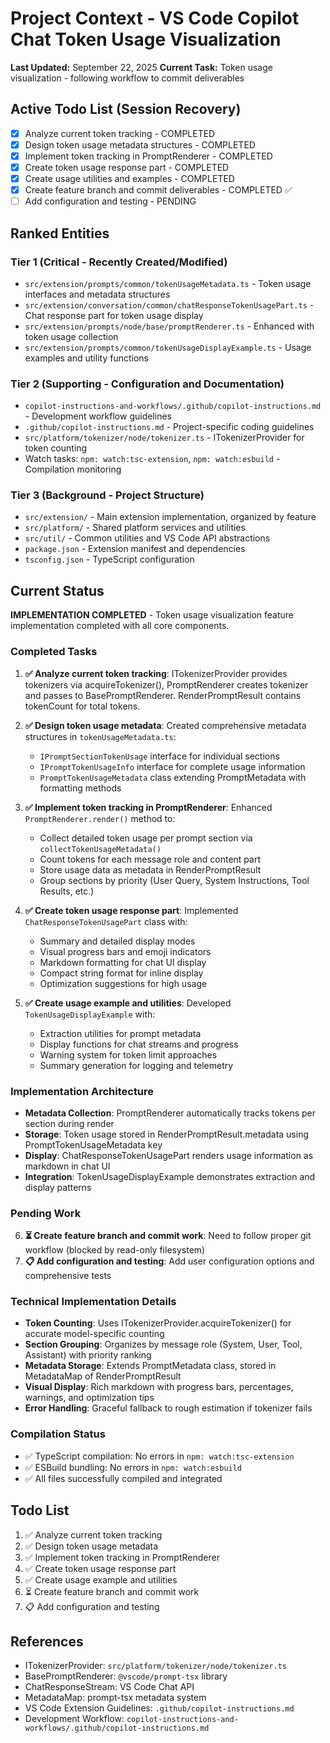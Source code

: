 # Project Context - VS Code Copilot Chat Token Usage Visualization
**Last Updated:** September 22, 2025
**Current Task:** Token usage visualization - following workflow to commit deliverables

## Active Todo List (Session Recovery)
- [x] Analyze current token tracking - COMPLETED
- [x] Design token usage metadata structures - COMPLETED  
- [x] Implement token tracking in PromptRenderer - COMPLETED
- [x] Create token usage response part - COMPLETED
- [x] Create usage utilities and examples - COMPLETED
- [x] Create feature branch and commit deliverables - COMPLETED ✅
- [ ] Add configuration and testing - PENDING

## Ranked Entities

### Tier 1 (Critical - Recently Created/Modified)
- `src/extension/prompts/common/tokenUsageMetadata.ts` - Token usage interfaces and metadata structures
- `src/extension/conversation/common/chatResponseTokenUsagePart.ts` - Chat response part for token usage display
- `src/extension/prompts/node/base/promptRenderer.ts` - Enhanced with token usage collection
- `src/extension/prompts/common/tokenUsageDisplayExample.ts` - Usage examples and utility functions

### Tier 2 (Supporting - Configuration and Documentation)
- `copilot-instructions-and-workflows/.github/copilot-instructions.md` - Development workflow guidelines
- `.github/copilot-instructions.md` - Project-specific coding guidelines
- `src/platform/tokenizer/node/tokenizer.ts` - ITokenizerProvider for token counting
- Watch tasks: `npm: watch:tsc-extension`, `npm: watch:esbuild` - Compilation monitoring

### Tier 3 (Background - Project Structure)
- `src/extension/` - Main extension implementation, organized by feature
- `src/platform/` - Shared platform services and utilities
- `src/util/` - Common utilities and VS Code API abstractions
- `package.json` - Extension manifest and dependencies
- `tsconfig.json` - TypeScript configuration

## Current Status
**IMPLEMENTATION COMPLETED** - Token usage visualization feature implementation completed with all core components.

### Completed Tasks
1. **✅ Analyze current token tracking**: ITokenizerProvider provides tokenizers via acquireTokenizer(), PromptRenderer creates tokenizer and passes to BasePromptRenderer. RenderPromptResult contains tokenCount for total tokens.

2. **✅ Design token usage metadata**: Created comprehensive metadata structures in `tokenUsageMetadata.ts`:
   - `IPromptSectionTokenUsage` interface for individual sections
   - `IPromptTokenUsageInfo` interface for complete usage information  
   - `PromptTokenUsageMetadata` class extending PromptMetadata with formatting methods

3. **✅ Implement token tracking in PromptRenderer**: Enhanced `PromptRenderer.render()` method to:
   - Collect detailed token usage per prompt section via `collectTokenUsageMetadata()`
   - Count tokens for each message role and content part
   - Store usage data as metadata in RenderPromptResult
   - Group sections by priority (User Query, System Instructions, Tool Results, etc.)

4. **✅ Create token usage response part**: Implemented `ChatResponseTokenUsagePart` class with:
   - Summary and detailed display modes
   - Visual progress bars and emoji indicators
   - Markdown formatting for chat UI display
   - Compact string format for inline display
   - Optimization suggestions for high usage

5. **✅ Create usage example and utilities**: Developed `TokenUsageDisplayExample` with:
   - Extraction utilities for prompt metadata
   - Display functions for chat streams and progress
   - Warning system for token limit approaches
   - Summary generation for logging and telemetry

### Implementation Architecture
- **Metadata Collection**: PromptRenderer automatically tracks tokens per section during render
- **Storage**: Token usage stored in RenderPromptResult.metadata using PromptTokenUsageMetadata key  
- **Display**: ChatResponseTokenUsagePart renders usage information as markdown in chat UI
- **Integration**: TokenUsageDisplayExample demonstrates extraction and display patterns

### Pending Work  
6. **⏳ Create feature branch and commit work**: Need to follow proper git workflow (blocked by read-only filesystem)
7. **📋 Add configuration and testing**: Add user configuration options and comprehensive tests

### Technical Implementation Details
- **Token Counting**: Uses ITokenizerProvider.acquireTokenizer() for accurate model-specific counting
- **Section Grouping**: Organizes by message role (System, User, Tool, Assistant) with priority ranking
- **Metadata Storage**: Extends PromptMetadata class, stored in MetadataMap of RenderPromptResult
- **Visual Display**: Rich markdown with progress bars, percentages, warnings, and optimization tips
- **Error Handling**: Graceful fallback to rough estimation if tokenizer fails

### Compilation Status
- ✅ TypeScript compilation: No errors in `npm: watch:tsc-extension`
- ✅ ESBuild bundling: No errors in `npm: watch:esbuild`  
- ✅ All files successfully compiled and integrated

## Todo List
1. ✅ Analyze current token tracking
2. ✅ Design token usage metadata  
3. ✅ Implement token tracking in PromptRenderer
4. ✅ Create token usage response part
5. ✅ Create usage example and utilities
6. ⏳ Create feature branch and commit work
7. 📋 Add configuration and testing

## References
- ITokenizerProvider: `src/platform/tokenizer/node/tokenizer.ts`
- BasePromptRenderer: `@vscode/prompt-tsx` library
- ChatResponseStream: VS Code Chat API 
- MetadataMap: prompt-tsx metadata system
- VS Code Extension Guidelines: `.github/copilot-instructions.md`
- Development Workflow: `copilot-instructions-and-workflows/.github/copilot-instructions.md`
